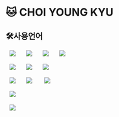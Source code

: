 # 🐱 CHOI YOUNG KYU

<h2>🛠사용언어</h2>
<div>
  <img src="https://img.shields.io/badge/Java-007396?style=flat-square&logo=Java&logoColor=white" style="height : auto; margin-left : 10px; margin-right : 10px;"/></a>&nbsp;
  <img src="https://img.shields.io/badge/Python-3776AB?style=flat-square&logo=Python&logoColor=white" style="height : auto; margin-left : 10px; margin-right : 10px;"/></a>&nbsp;
  <img src="https://img.shields.io/badge/HTML5-E34F26?style=flat-square&logo=HTML5&logoColor=white" style="height : auto; margin-left : 10px; margin-right : 10px;"/></a>&nbsp;
  <img src="https://img.shields.io/badge/JavaScript-F7DF1E?style=flat-square&logo=JavaScript&logoColor=white" style="height : auto; margin-left : 10px; margin-right : 10px;"/></a>&nbsp;<br /><br />
  <img src="https://img.shields.io/badge/ReactJS-61DAFB?style=flat-square&logo=React&logoColor=black" style="height : auto; margin-left : 10px; margin-right : 10px;"/></a>&nbsp;
  <img src="https://img.shields.io/badge/React Native-61DAFB?style=flat-square&logo=React&logoColor=black" style="height : auto; margin-left : 10px; margin-right : 10px;"/></a>&nbsp;
  <img src="https://img.shields.io/badge/Expo-000000?style=flat-square&logo=Expo&logoColor=white" style="height : auto; margin-left : 10px; margin-right : 10px;"/></a>&nbsp;</a>&nbsp;<br /><br />
  <img src="https://img.shields.io/badge/CSS3-1572B6?style=flat-square&logo=CSS3&logoColor=white" style="height : auto; margin-left : 10px; margin-right : 10px;"/></a>&nbsp;
  <img src="https://img.shields.io/badge/Sass-CC6699?style=flat-square&logo=Sass&logoColor=white" style="height : auto; margin-left : 10px; margin-right : 10px;"/></a>&nbsp;</a>&nbsp;
  <img src="https://img.shields.io/badge/styled components-DB7093?style=flat-square&logo=styled-components&logoColor=white" style="height : auto; margin-left : 10px; margin-right : 10px;"/></a>&nbsp;</a>&nbsp;<br /><br />
  <img src="https://img.shields.io/badge/MySQL-4479A1?style=flat-square&logo=MySQL&logoColor=white" style="height : auto; margin-left : 10px; margin-right : 10px;"/></a>&nbsp;<br /><br />
  <img src="https://img.shields.io/badge/GitHub-181717?style=flat-square&logo=GitHub&logoColor=white" style="height : auto; margin-left : 10px; margin-right : 10px;"/></a>&nbsp;
</div>
